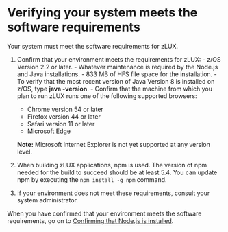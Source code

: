 # Verifying your system meets the software requirements

Your system must meet the software requirements for zLUX.

1.   Confirm that your environment meets the requirements for zLUX: 
    -   z/OS Version 2.2 or later.
    -   Whatever maintenance is required by the Node.js and Java installations.
    -   833 MB of HFS file space for the installation.
    -   To verify that the most recent version of Java Version 8 is installed on z/OS, type **java -version**.
    -   Confirm that the machine from which you plan to run zLUX runs one of the following supported browsers:

        -   Chrome version 54 or later
        -   Firefox version 44 or later
        -   Safari version 11 or later
        -   Microsoft Edge
        
        **Note:** Microsoft Internet Explorer is not yet supported at any version level.
        
2.   When building zLUX applications, npm is used. The version of npm needed for the build to succeed should be at least 5.4. You can update npm by executing the `npm install -g npm` command.
2.   If your environment does not meet these requirements, consult your system administrator. 

When you have confirmed that your environment meets the software requirements, go on to [Confirming that Node.js is installed](mvd-instconfirmnodejsinstalled.md).
